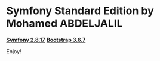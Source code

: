 Symfony Standard Edition by Mohamed ABDELJALIL
========================

[**Symfony 2.8.17**][1]
[**Bootstrap 3.6.7**][2]

Enjoy!

[1]:  https://symfony.com/doc/2.8/setup.html
[2]:  http://getbootstrap.com/

